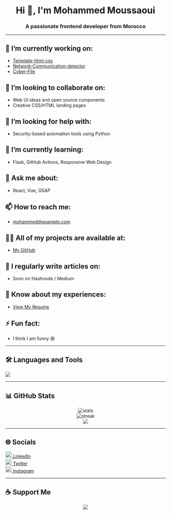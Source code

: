<h1 align="center">Hi 👋, I'm Mohammed Moussaoui</h1>
<h3 align="center">A passionate frontend developer from Morocco</h3>

---

## 🔭 I’m currently working on:
- [Template-html-css](https://github.com/simo-SM/Template-html-css)
- [Network-Communication-detector](https://github.com/simo-SM/Network-Communication-detector)
- [Cyber-File](https://github.com/simo-SM/Cyber-File)

## 👯 I’m looking to collaborate on:
- Web UI ideas and open source components
- Creative CSS/HTML landing pages

## 🤝 I’m looking for help with:
- Security-based automation tools using Python

## 🌱 I’m currently learning:
- Flask, GitHub Actions, Responsive Web Design

## 💬 Ask me about:
- React, Vue, GSAP

## 📫 How to reach me:
- mohammed@example.com

## 👨‍💻 All of my projects are available at:
- [My GitHub](https://github.com/simo-SM)

## 📝 I regularly write articles on:
- Soon on Hashnode / Medium

## 📄 Know about my experiences:
- [View My Resume](#) <!-- Put your real resume link here -->

## ⚡ Fun fact:
- I think I am funny 😄

---

## 🛠️ Languages and Tools

<p align="left">
  <img src="https://skillicons.dev/icons?i=python,js,c,html,css,git,figma,xd,flask" />
</p>

---

## 📊 GitHub Stats

<p align="center">
  <img src="https://github-readme-stats.vercel.app/api?username=simo-SM&show_icons=true&theme=tokyonight" alt="stats" />
  <br/>
  <img src="https://github-readme-streak-stats.herokuapp.com/?user=simo-SM&theme=tokyonight" alt="streak" />
  <br/>
  <img src="https://github-readme-stats.vercel.app/api/top-langs/?username=simo-SM&layout=compact&theme=tokyonight" />
</p>

---

## 🌐 Socials

<p align="left">
  <a href="https://linkedin.com/in/YOUR-LINK" target="blank"><img src="https://cdn.jsdelivr.net/npm/simple-icons@3.0.1/icons/linkedin.svg" height="20" width="20" /> LinkedIn</a><br>
  <a href="https://twitter.com/YOUR-TWITTER" target="blank"><img src="https://cdn.jsdelivr.net/npm/simple-icons@3.0.1/icons/twitter.svg" height="20" width="20" /> Twitter</a><br>
  <a href="https://instagram.com/YOUR-INSTAGRAM" target="blank"><img src="https://cdn.jsdelivr.net/npm/simple-icons@3.0.1/icons/instagram.svg" height="20" width="20" /> Instagram</a>
</p>

---

## ☕ Support Me

<p align="center">
  <a href="#"><img src="https://img.shields.io/badge/Buy%20Me%20A%20Coffee-orange?style=for-the-badge&logo=buymeacoffee" /></a>
</p>
